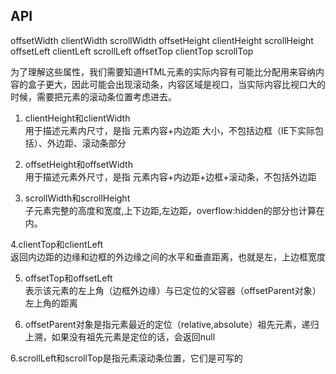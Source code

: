 ## API
offsetWidth
clientWidth
scrollWidth
offsetHeight
clientHeight
scrollHeight
offsetLeft
clientLeft
scrollLeft
offsetTop
clientTop
scrollTop  

为了理解这些属性，我们需要知道HTML元素的实际内容有可能比分配用来容纳内容的盒子更大，因此可能会出现滚动条，内容区域是视口，当实际内容比视口大的时候，需要把元素的滚动条位置考虑进去。  

1. clientHeight和clientWidth  
用于描述元素内尺寸，是指 元素内容+内边距 大小，不包括边框（IE下实际包括）、外边距、滚动条部分  

2. offsetHeight和offsetWidth  
用于描述元素外尺寸，是指 元素内容+内边距+边框+滚动条，不包括外边距  

3. scrollWidth和scrollHeight  
子元素完整的高度和宽度,上下边距,左边距，overflow:hidden的部分也计算在内。   

4.clientTop和clientLeft  
返回内边距的边缘和边框的外边缘之间的水平和垂直距离，也就是左，上边框宽度    

5. offsetTop和offsetLeft  
表示该元素的左上角（边框外边缘）与已定位的父容器（offsetParent对象）左上角的距离  

6. offsetParent对象是指元素最近的定位（relative,absolute）祖先元素，递归上溯，如果没有祖先元素是定位的话，会返回null  

6.scrollLeft和scrollTop是指元素滚动条位置，它们是可写的
